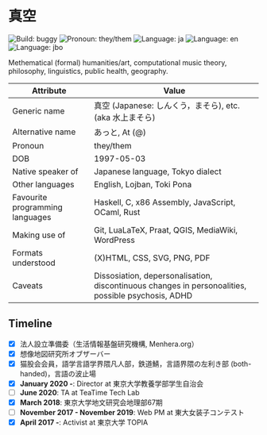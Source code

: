 # 真空

![Build: buggy](https://img.shields.io/badge/build-buggy-yellow)
![Pronoun: they/them](https://img.shields.io/badge/pronoun-they/them-blueviolet)
![Language: ja](https://img.shields.io/badge/lang-ja-blue)
![Language: en](https://img.shields.io/badge/lang-en-green)
![Language: jbo](https://img.shields.io/badge/lang-jbo-green)

Methematical (formal) humanities/art, computational music theory, philosophy, linguistics, public health, geography.

Attribute | Value
----------|-------
Generic name | 真空 (Japanese: しんくう，まそら), etc. (aka 水上まそら)
Alternative name | あっと, At (@)
Pronoun | they/them
DOB | 1997-05-03
Native speaker of | Japanese language, Tokyo dialect
Other languages | English, Lojban, Toki Pona
Favourite programming languages | Haskell, C, x86 Assembly, JavaScript, OCaml, Rust
Making use of | Git, LuaLaTeX, Praat, QGIS, MediaWiki, WordPress
Formats understood | (X)HTML, CSS, SVG, PNG, PDF
Caveats | Dissosiation, depersonalisation, discontinuous changes in personoalities, possible psychosis, ADHD

## Timeline

- [x] 法人設立準備委（生活情報基盤研究機構, Menhera.org）
- [x] 想像地図研究所オブザーバー
- [x] 猫股会会員，語学言語学界隈凡人部，鉄道鯖，言語界隈の左利き部 (both-handed)，言語の波止場
- [x] **January 2020 -**: Director at 東京大学教養学部学生自治会
- [ ] **June 2020**: TA at TeaTime Tech Lab
- [x] **March 2018**: 東京大学地文研究会地理部67期
- [ ] **November 2017 - November 2019**: Web PM at 東大女装子コンテスト 
- [x] **April 2017 -**: Activist at 東京大学 TOPIA
